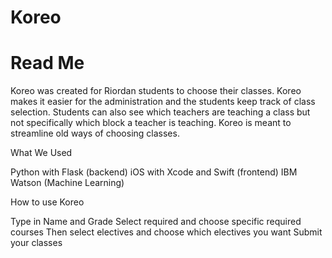 # Koreo

# Read Me

Koreo was created for Riordan students to choose their classes. Koreo makes it easier for the administration and the students keep track of class selection. Students can also see which teachers are teaching a class but not specifically which block a teacher is teaching. Koreo is meant to streamline old ways of choosing classes. 

What We Used

Python with Flask (backend)
iOS with Xcode and Swift (frontend)
IBM Watson (Machine Learning)

How to use Koreo

Type in Name and Grade
Select required and choose specific required courses
Then select electives and choose which electives you want
Submit your classes
